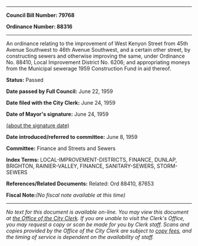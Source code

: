 

********

**Council Bill Number: 79768**
   
**Ordinance Number: 88316**
********

 An ordinance relating to the improvement of West Kenyon Street from 45th Avenue Southwest to 46th Avenue Southwest, and a certain other street, by constructing sewers and otherwise improving the same, under Ordinance No. 88410, Local Improvement District No. 6206; and appropriating moneys from the Municipal sewerage 1959 Construction Fund in aid thereof.

**Status:** Passed
   
**Date passed by Full Council:** June 22, 1959
   
**Date filed with the City Clerk:** June 24, 1959
   
**Date of Mayor's signature:** June 24, 1959
   
[(about the signature date)](/~public/approvaldate.htm)
   
   
   
**Date introduced/referred to committee:** June 8, 1959
   
**Committee:** Finance and Streets and Sewers
   
   
**Index Terms:** LOCAL-IMPROVEMENT-DISTRICTS, FINANCE, DUNLAP, BRIGHTON, RAINIER-VALLEY, FINANCE, SANITARY-SEWERS, STORM-SEWERS

**References/Related Documents:** Related: Ord 88410, 87653

**Fiscal Note:**_(No fiscal note available at this time)_
********

_No text for this document is available on-line. You may view this document at [the Office of the City Clerk](http://www.seattle.gov/leg/clerk/contactUs.htm). If you are unable to visit the Clerk's Office, you may request a copy or scan be made for you by Clerk staff. Scans and copies provided by the Office of the City Clerk are subject to [copy fees](http://clerk.seattle.gov/~public/clerkfees.htm), and the timing of service is dependent on the availability of staff._

